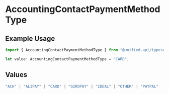 # AccountingContactPaymentMethodType

## Example Usage

```typescript
import { AccountingContactPaymentMethodType } from "@unified-api/typescript-sdk/sdk/models/shared";

let value: AccountingContactPaymentMethodType = "CARD";
```

## Values

```typescript
"ACH" | "ALIPAY" | "CARD" | "GIROPAY" | "IDEAL" | "OTHER" | "PAYPAL"
```